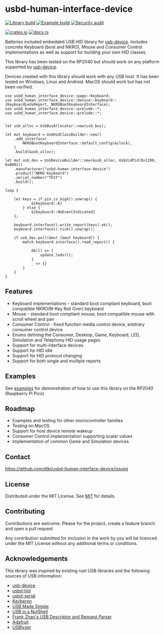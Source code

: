 usbd-human-interface-device
===========================

[![Library build](https://github.com/dlkj/usbd-human-interface-device/actions/workflows/lib_build.yml/badge.svg)](https://github.com/dlkj/usbd-human-interface-device/actions/workflows/lib_build.yml)
[![Example build](https://github.com/dlkj/usbd-human-interface-device/actions/workflows/example_build.yml/badge.svg)](https://github.com/dlkj/usbd-human-interface-device/actions/workflows/example_build.yml)
[![Security audit](https://github.com/dlkj/usbd-human-interface-device/actions/workflows/audit.yml/badge.svg)](https://github.com/dlkj/usbd-human-interface-device/actions/workflows/audit.yml)


[![crates.io](https://img.shields.io/crates/v/usbd-human-interface-device.svg)](https://crates.io/crates/usbd-human-interface-device)
[![docs.rs](https://docs.rs/usbd-human-interface-device/badge.svg)](https://docs.rs/usbd-human-interface-device)


Batteries included embedded USB HID library for [usb-device](https://crates.io/crates/usb-device). Includes concrete
Keyboard (boot and NKRO), Mouse and Consumer Control implementations as well as support for building your own HID classes.

This library has been tested on the RP2040 but should work on any platform supported by [usb-device](https://crates.io/crates/usb-device).

Devices created with this library should work with any USB host. It has been tested on Windows, Linux and Android. MacOS
should work but has not been verified.

```rust,no_run
use usbd_human_interface_device::page::Keyboard;
use usbd_human_interface_device::device::keyboard::{KeyboardLedsReport, NKROBootKeyboardInterface};
use usbd_human_interface_device::prelude::*;
use usbd_human_interface_device::prelude::*;


let usb_alloc = UsbBusAllocator::new(usb_bus);

let mut keyboard = UsbHidClassBuilder::new()
    .add_interface(
        NKROBootKeyboardInterface::default_config(&clock),
    )
    .build(&usb_alloc);

let mut usb_dev = UsbDeviceBuilder::new(&usb_alloc, UsbVidPid(0x1209, 0x0001))
    .manufacturer("usbd-human-interface-device")
    .product("NKRO Keyboard")
    .serial_number("TEST")
    .build();

loop {

    let keys = if pin.is_high().unwrap() {
            &[Keyboard::A]
        } else {
            &[Keyboard::NoEventIndicated]
    };
    
    keyboard.interface().write_report(keys).ok();
    keyboard.interface().tick().unwrap();
    
    if usb_dev.poll(&mut [&mut keyboard]) {
        match keyboard.interface().read_report() {

            Ok(l) => {
                update_leds(l);
            }
            _ => {}
        }
    }
}
```

Features
--------

* Keyboard implementations - standard boot compliant keyboard, boot compatible NKRO(N-Key Roll Over) keyboard
* Mouse - standard boot compliant mouse, boot compatible mouse with scroll wheel and pan
* Consumer Control - fixed function media control device, arbitrary consumer control device
* Enums defining the Consumer, Desktop, Game, Keyboard, LED, Simulation and Telephony HID usage pages
* Support for multi-interface devices
* Support for HID idle
* Support for HID protocol changing
* Support for both single and multiple reports

Examples
--------

See [examples](https://github.com/dlkj/usbd-human-interface-device/tree/main/examples/src/bin) for demonstration of how
to use this library on the RP2040 (Raspberry Pi Pico)


Roadmap
-------

* Examples and testing for other microcontroller families
* Testing on MacOS
* Support for host device remote wakeup
* Consumer Control implementation supporting scalar values
* Implementation of common Game and Simulation devices

Contact
-------

https://github.com/dlkj/usbd-human-interface-device/issues

License
-------

Distributed under the MIT License. See [MIT](https://opensource.org/licenses/MIT) for details.


Contributing
------------

Contributions are welcome. Please for the project, create a feature branch and open a pull request

Any contribution submitted for inclusion in the work by you will be licenced under the MIT License without any additional terms or conditions.


Acknowledgements
----------------

This library was inspired by existing rust USB libraries and the following sources of USB information:

* [usb-device](https://crates.io/crates/usb-device)
* [usbd-hid](https://crates.io/crates/usbd-hid)
* [usbd-serial](https://crates.io/crates/usbd-serial)
* [Keyberon](https://crates.io/crates/keyberon)
* [USB Made Simple](https://www.usbmadesimple.co.uk/)
* [USB in a NutShell](https://www.beyondlogic.org/usbnutshell/usb1.shtml)
* [Frank Zhao's USB Descriptor and Request Parser](https://eleccelerator.com/usbdescreqparser/)
* [Adafruit](https://learn.adafruit.com/custom-hid-devices-in-circuitpython/n-key-rollover-nkro-hid-device)
* [USBlyzer](http://www.usblyzer.com/)